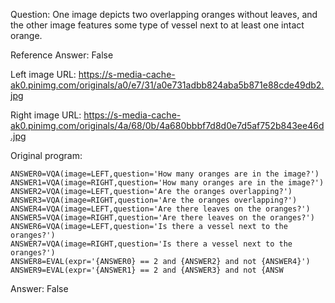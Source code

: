Question: One image depicts two overlapping oranges without leaves, and the other image features some type of vessel next to at least one intact orange.

Reference Answer: False

Left image URL: https://s-media-cache-ak0.pinimg.com/originals/a0/e7/31/a0e731adbb824aba5b871e88cde49db2.jpg

Right image URL: https://s-media-cache-ak0.pinimg.com/originals/4a/68/0b/4a680bbbf7d8d0e7d5af752b843ee46d.jpg

Original program:

```
ANSWER0=VQA(image=LEFT,question='How many oranges are in the image?')
ANSWER1=VQA(image=RIGHT,question='How many oranges are in the image?')
ANSWER2=VQA(image=LEFT,question='Are the oranges overlapping?')
ANSWER3=VQA(image=RIGHT,question='Are the oranges overlapping?')
ANSWER4=VQA(image=LEFT,question='Are there leaves on the oranges?')
ANSWER5=VQA(image=RIGHT,question='Are there leaves on the oranges?')
ANSWER6=VQA(image=LEFT,question='Is there a vessel next to the oranges?')
ANSWER7=VQA(image=RIGHT,question='Is there a vessel next to the oranges?')
ANSWER8=EVAL(expr='{ANSWER0} == 2 and {ANSWER2} and not {ANSWER4}')
ANSWER9=EVAL(expr='{ANSWER1} == 2 and {ANSWER3} and not {ANSW
```
Answer: False

